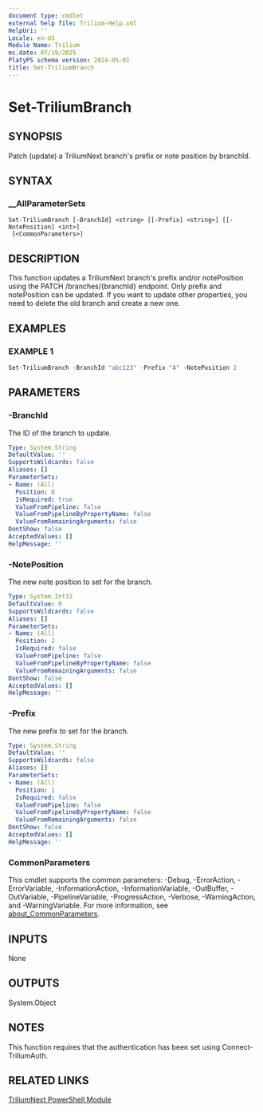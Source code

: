 ```yaml
---
document type: cmdlet
external help file: Trilium-Help.xml
HelpUri: ''
Locale: en-US
Module Name: Trilium
ms.date: 07/19/2025
PlatyPS schema version: 2024-05-01
title: Set-TriliumBranch
---
```


# Set-TriliumBranch

## SYNOPSIS

Patch (update) a TriliumNext branch's prefix or note position by branchId.

## SYNTAX

### __AllParameterSets

```
Set-TriliumBranch [-BranchId] <string> [[-Prefix] <string>] [[-NotePosition] <int>]
 [<CommonParameters>]
```

## DESCRIPTION

This function updates a TriliumNext branch's prefix and/or notePosition using the PATCH /branches/{branchId} endpoint.
Only prefix and notePosition can be updated.
If you want to update other properties, you need to delete the old branch and create a new one.

## EXAMPLES

### EXAMPLE 1

```powershell
Set-TriliumBranch -BranchId "abc123" -Prefix "A" -NotePosition 2
```

## PARAMETERS

### -BranchId

The ID of the branch to update.

```yaml
Type: System.String
DefaultValue: ''
SupportsWildcards: false
Aliases: []
ParameterSets:
- Name: (All)
  Position: 0
  IsRequired: true
  ValueFromPipeline: false
  ValueFromPipelineByPropertyName: false
  ValueFromRemainingArguments: false
DontShow: false
AcceptedValues: []
HelpMessage: ''
```

### -NotePosition

The new note position to set for the branch.

```yaml
Type: System.Int32
DefaultValue: 0
SupportsWildcards: false
Aliases: []
ParameterSets:
- Name: (All)
  Position: 2
  IsRequired: false
  ValueFromPipeline: false
  ValueFromPipelineByPropertyName: false
  ValueFromRemainingArguments: false
DontShow: false
AcceptedValues: []
HelpMessage: ''
```

### -Prefix

The new prefix to set for the branch.

```yaml
Type: System.String
DefaultValue: ''
SupportsWildcards: false
Aliases: []
ParameterSets:
- Name: (All)
  Position: 1
  IsRequired: false
  ValueFromPipeline: false
  ValueFromPipelineByPropertyName: false
  ValueFromRemainingArguments: false
DontShow: false
AcceptedValues: []
HelpMessage: ''
```

### CommonParameters

This cmdlet supports the common parameters: -Debug, -ErrorAction, -ErrorVariable,
-InformationAction, -InformationVariable, -OutBuffer, -OutVariable, -PipelineVariable,
-ProgressAction, -Verbose, -WarningAction, and -WarningVariable. For more information, see
[about_CommonParameters](https://go.microsoft.com/fwlink/?LinkID=113216).

## INPUTS

None

## OUTPUTS

System.Object

## NOTES

This function requires that the authentication has been set using Connect-TriliumAuth.


## RELATED LINKS

[TriliumNext PowerShell Module](https://github.com/ptmorris1/TriliumNext-Powershell-Module)

